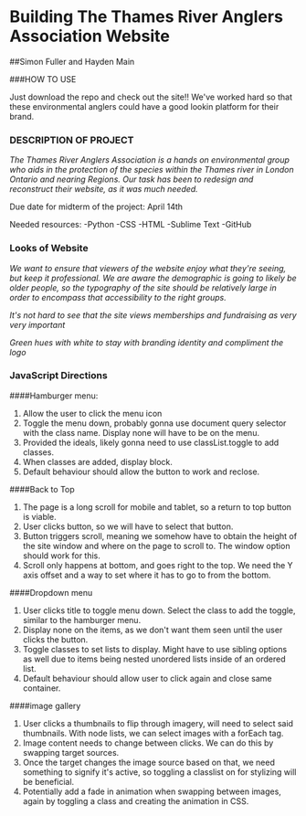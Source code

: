 # Building The Thames River Anglers Association Website

##Simon Fuller and Hayden Main 

###HOW TO USE

Just download the repo and check out the site!! We've worked hard so that these environmental anglers could have a good lookin platform for their brand. 

### DESCRIPTION OF PROJECT

*The Thames River Anglers Association is a hands on environmental group who aids in the protection of the species within the Thames river in London Ontario and nearing Regions. Our task has been to redesign and reconstruct their website, as it was much needed.*

Due date for midterm of the project: April 14th

Needed resources: 
-Python
-CSS
-HTML
-Sublime Text
-GitHub

### Looks of Website

*We want to ensure that viewers of the website enjoy what they're seeing, but keep it professional. We are aware the demographic is going to likely be older people, so the typography of the site should be relatively large in order to encompass that accessibility to the right groups.*

*It's not hard to see that the site views memberships and fundraising as very very important*

*Green hues with white to stay with branding identity and compliment the logo*

### JavaScript Directions

####Hamburger menu:
1. Allow the user to click the menu icon
2. Toggle the menu down, probably gonna use document query selector with the class name. Display none will have to be on the menu.
3. Provided the ideals, likely gonna need to use classList.toggle to add classes.
4. When classes are added, display block.
5. Default behaviour should allow the button to work and reclose. 

####Back to Top
1. The page is a long scroll for mobile and tablet, so a return to top button is viable.
2. User clicks button, so we will have to select that button.
3. Button triggers scroll, meaning we somehow have to obtain the height of the site window and where on the page to scroll to. The window option should work for this.
4. Scroll only happens at bottom, and goes right to the top. We need the Y axis offset and a way to set where it has to go to from the bottom. 

####Dropdown menu
1. User clicks title to toggle menu down. Select the class to add the toggle, similar to the hamburger menu.
2. Display none on the items, as we don't want them seen until the user clicks the button.
3. Toggle classes to set lists to display. Might have to use sibling options as well due to items being nested unordered lists inside of an ordered list. 
4. Default behaviour should allow user to click again and close same container.

####image gallery
1. User clicks a thumbnails to flip through imagery, will need to select said thumbnails. 
With node lists, we can select images with a forEach tag.
2. Image content needs to change between clicks. We can do this by swapping target sources.
3. Once the target changes the image source based on that, we need something to signify it's active, so toggling a classlist on for stylizing will be beneficial. 
4. Potentially add a fade in animation when swapping between images, again by toggling a class and creating the animation in CSS.